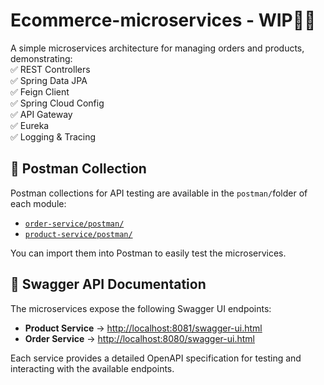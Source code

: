 # Ecommerce-microservices - WIP👨‍💻
A simple microservices architecture for managing orders and products, demonstrating:  
✅ REST Controllers  
✅ Spring Data JPA  
✅ Feign Client  
✅ Spring Cloud Config  
✅ API Gateway  
✅ Eureka  
✅ Logging & Tracing

## 📂 Postman Collection
Postman collections for API testing are available in the `postman/`folder of each module:
* [`order-service/postman/`](order-service/postman/)
* [`product-service/postman/`](product-service/postman/)

You can import them into Postman to easily test the microservices. 

## 📜 Swagger API Documentation

The microservices expose the following Swagger UI endpoints:

- **Product Service** → [http://localhost:8081/swagger-ui.html](http://localhost:8081/swagger-ui.html)
- **Order Service** → [http://localhost:8080/swagger-ui.html](http://localhost:8080/swagger-ui.html)

Each service provides a detailed OpenAPI specification for testing and interacting with the available endpoints.
